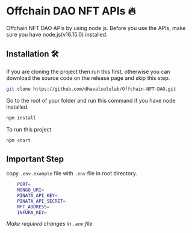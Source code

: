 # Offchain DAO NFT APIs 🔥

Offchain NFT DAO APIs by using node js. Before you use the APIs, make sure you have node.js(v16.15.0) installed.

## Installation 🛠️

If you are cloning the project then run this first, otherwise you can download the source code on the release page and skip this step.

```sh
git clone https://github.com/dhavalsolulab/Offchain-NFT-DAO.git
```

Go to the root of your folder and run this command if you have node installed.

```sh
npm install
```

To run this project

```sh
npm start
```

## Important Step


copy `.env.example` file with `.env` file in root directory.

```bash
    PORT=
    MONGO_URI=
    PINATA_API_KEY=
    PINATA_API_SECRET=
    NFT_ADDRESS=
    INFURA_KEY=

```
_Make required changes in `.env` file_
